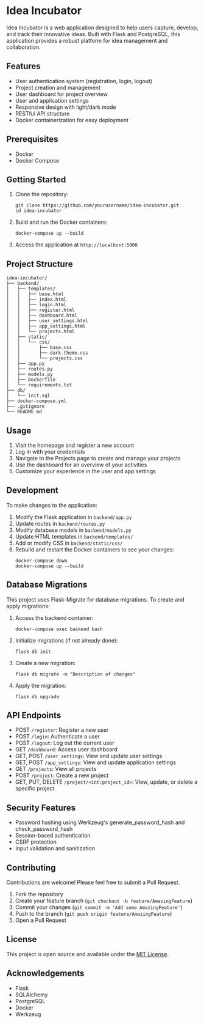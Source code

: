 # Idea Incubator

Idea Incubator is a web application designed to help users capture, develop, and track their innovative ideas. Built with Flask and PostgreSQL, this application provides a robust platform for idea management and collaboration.

## Features

- User authentication system (registration, login, logout)
- Project creation and management
- User dashboard for project overview
- User and application settings
- Responsive design with light/dark mode
- RESTful API structure
- Docker containerization for easy deployment

## Prerequisites

- Docker
- Docker Compose

## Getting Started

1. Clone the repository:
   ```
   git clone https://github.com/yourusername/idea-incubator.git
   cd idea-incubator
   ```

2. Build and run the Docker containers:
   ```
   docker-compose up --build
   ```

3. Access the application at `http://localhost:5000`

## Project Structure

```
idea-incubator/
├── backend/
│   ├── templates/
│   │   ├── base.html
│   │   ├── index.html
│   │   ├── login.html
│   │   ├── register.html
│   │   ├── dashboard.html
│   │   ├── user_settings.html
│   │   ├── app_settings.html
│   │   └── projects.html
│   ├── static/
│   │   └── css/
│   │       ├── base.css
│   │       ├── dark-theme.css
│   │       └── projects.css
│   ├── app.py
│   ├── routes.py
│   ├── models.py
│   ├── Dockerfile
│   └── requirements.txt
├── db/
│   └── init.sql
├── docker-compose.yml
├── .gitignore
└── README.md
```

## Usage

1. Visit the homepage and register a new account
2. Log in with your credentials
3. Navigate to the Projects page to create and manage your projects
4. Use the dashboard for an overview of your activities
5. Customize your experience in the user and app settings

## Development

To make changes to the application:

1. Modify the Flask application in `backend/app.py`
2. Update routes in `backend/routes.py`
3. Modify database models in `backend/models.py`
4. Update HTML templates in `backend/templates/`
5. Add or modify CSS in `backend/static/css/`
6. Rebuild and restart the Docker containers to see your changes:
   ```
   docker-compose down
   docker-compose up --build
   ```

## Database Migrations

This project uses Flask-Migrate for database migrations. To create and apply migrations:

1. Access the backend container:
   ```
   docker-compose exec backend bash
   ```

2. Initialize migrations (if not already done):
   ```
   flask db init
   ```

3. Create a new migration:
   ```
   flask db migrate -m "Description of changes"
   ```

4. Apply the migration:
   ```
   flask db upgrade
   ```

## API Endpoints

- POST `/register`: Register a new user
- POST `/login`: Authenticate a user
- POST `/logout`: Log out the current user
- GET `/dashboard`: Access user dashboard
- GET, POST `/user_settings`: View and update user settings
- GET, POST `/app_settings`: View and update application settings
- GET `/projects`: View all projects
- POST `/project`: Create a new project
- GET, PUT, DELETE `/project/<int:project_id>`: View, update, or delete a specific project

## Security Features

- Password hashing using Werkzeug's generate_password_hash and check_password_hash
- Session-based authentication
- CSRF protection
- Input validation and sanitization

## Contributing

Contributions are welcome! Please feel free to submit a Pull Request.

1. Fork the repository
2. Create your feature branch (`git checkout -b feature/AmazingFeature`)
3. Commit your changes (`git commit -m 'Add some AmazingFeature'`)
4. Push to the branch (`git push origin feature/AmazingFeature`)
5. Open a Pull Request

## License

This project is open source and available under the [MIT License](LICENSE).

## Acknowledgements

- Flask
- SQLAlchemy
- PostgreSQL
- Docker
- Werkzeug
